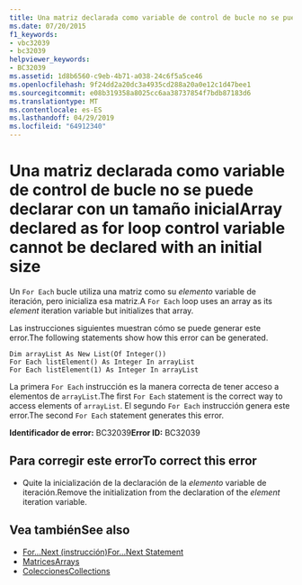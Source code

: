 ```yaml
---
title: Una matriz declarada como variable de control de bucle no se puede declarar con un tamaño inicial
ms.date: 07/20/2015
f1_keywords:
- vbc32039
- bc32039
helpviewer_keywords:
- BC32039
ms.assetid: 1d8b6560-c9eb-4b71-a038-24c6f5a5ce46
ms.openlocfilehash: 9f24dd2a20dc3a4935cd288a20a0e12c1d47bee1
ms.sourcegitcommit: e08b319358a8025cc6aa38737854f7bdb87183d6
ms.translationtype: MT
ms.contentlocale: es-ES
ms.lasthandoff: 04/29/2019
ms.locfileid: "64912340"
---
```

# <a name="array-declared-as-for-loop-control-variable-cannot-be-declared-with-an-initial-size"></a><span data-ttu-id="0888a-102">Una matriz declarada como variable de control de bucle no se puede declarar con un tamaño inicial</span><span class="sxs-lookup"><span data-stu-id="0888a-102">Array declared as for loop control variable cannot be declared with an initial size</span></span>
<span data-ttu-id="0888a-103">Un `For Each` bucle utiliza una matriz como su *elemento* variable de iteración, pero inicializa esa matriz.</span><span class="sxs-lookup"><span data-stu-id="0888a-103">A `For Each` loop uses an array as its *element* iteration variable but initializes that array.</span></span>  
  
 <span data-ttu-id="0888a-104">Las instrucciones siguientes muestran cómo se puede generar este error.</span><span class="sxs-lookup"><span data-stu-id="0888a-104">The following statements show how this error can be generated.</span></span>  
  
```  
Dim arrayList As New List(Of Integer())  
For Each listElement() As Integer In arrayList  
For Each listElement(1) As Integer In arrayList  
```  
  
 <span data-ttu-id="0888a-105">La primera `For Each` instrucción es la manera correcta de tener acceso a elementos de `arrayList`.</span><span class="sxs-lookup"><span data-stu-id="0888a-105">The first `For Each` statement is the correct way to access elements of `arrayList`.</span></span> <span data-ttu-id="0888a-106">El segundo `For Each` instrucción genera este error.</span><span class="sxs-lookup"><span data-stu-id="0888a-106">The second `For Each` statement generates this error.</span></span>  
  
 <span data-ttu-id="0888a-107">**Identificador de error:** BC32039</span><span class="sxs-lookup"><span data-stu-id="0888a-107">**Error ID:** BC32039</span></span>  
  
## <a name="to-correct-this-error"></a><span data-ttu-id="0888a-108">Para corregir este error</span><span class="sxs-lookup"><span data-stu-id="0888a-108">To correct this error</span></span>  
  
- <span data-ttu-id="0888a-109">Quite la inicialización de la declaración de la *elemento* variable de iteración.</span><span class="sxs-lookup"><span data-stu-id="0888a-109">Remove the initialization from the declaration of the *element* iteration variable.</span></span>  
  
## <a name="see-also"></a><span data-ttu-id="0888a-110">Vea también</span><span class="sxs-lookup"><span data-stu-id="0888a-110">See also</span></span>

- [<span data-ttu-id="0888a-111">For...Next (instrucción)</span><span class="sxs-lookup"><span data-stu-id="0888a-111">For...Next Statement</span></span>](../../../visual-basic/language-reference/statements/for-next-statement.md)
- [<span data-ttu-id="0888a-112">Matrices</span><span class="sxs-lookup"><span data-stu-id="0888a-112">Arrays</span></span>](../../../visual-basic/programming-guide/language-features/arrays/index.md)
- [<span data-ttu-id="0888a-113">Colecciones</span><span class="sxs-lookup"><span data-stu-id="0888a-113">Collections</span></span>](../../../standard/collections/index.md)
